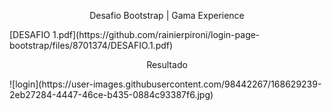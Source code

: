 <p align="center">
 Desafio Bootstrap | Gama Experience
</p>
[DESAFIO 1.pdf](https://github.com/rainierpironi/login-page-bootstrap/files/8701374/DESAFIO.1.pdf)


<p align="center">
  Resultado
</p>
![login](https://user-images.githubusercontent.com/98442267/168629239-2eb27284-4447-46ce-b435-0884c93387f6.jpg)
